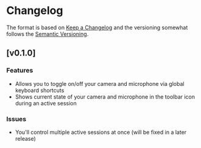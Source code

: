 # Changelog

The format is based on [Keep a Changelog](https://keepachangelog.com/en/1.0.0/) and the versioning somewhat follows the [Semantic Versioning](https://semver.org/spec/v2.0.0.html).

## [v0.1.0]

### Features

- Allows you to toggle on/off your camera and microphone via global keyboard shortcuts
- Shows current state of your camera and microphone in the toolbar icon during an active session

### Issues

- You'll control multiple active sessions at once (will be fixed in a later release)
